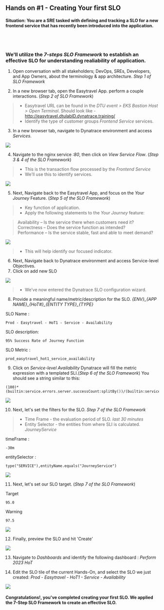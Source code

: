 ## Hands on #1 - Creating Your first SLO

#### Situation: You are a SRE tasked with defining and tracking a SLO for a new frontend service that has recently been introduced into the application.
<br/><br/>

### We'll utilize the *7-steps SLO Framework* to establish an effective SLO for understanding realiability of application.

1. Open conversation with all stakeholders; DevOps, SREs, Developers, and App Owners, about the terminology & app architecture. *Step 1 of SLO Framework*

2. In a new browser tab, open the Easytravel App. perform a couple interactions. (*Step 2 of SLO Framework*)

> - Easytravel URL can be found in the *DTU event > EKS Bastion Host > Open Terminal*. Should look like - http://easytravel.dtulabID.dynatrace.training/</br>
> - Identify the type of customer groups *Frontend Service* services.</br> 

3. In a new browser tab, navigate to Dynatrace environment and access *Services*. 

![](../../assets/images/handson1_2.png)

4. Navigate to the nginx service *:80*, then click on *View Service Flow*. (*Step 3 & 4 of the SLO Framework*)

> - This is the transaction flow processed by the *Frontend Service* </br>
> - We'll use this to identify services. 

![](../../assets/images/handson1_3.png)

5. Next, Navigate back to the Easytravel App, and focus on the *Your Journey* Feature. (*Step 5 of the SLO Framework*)

> - Key function of application. </br>
> - Apply the following statements to the *Your Journey* feature: 


> Availability – Is the service there when customers need it?</br>
> Correctness – Does the service function as intended?</br>
> Performance – Is the service stable, fast and able to meet demand?</br>


![](../../assets/images/handson1_8.png)

> - This will help identify our focused indicator.

6. Next, Navigate back to Dynatrace environment and access Service-level Objectives.
7. Click on add new SLO

![](../../assets/images/handson1_1.png)

> - We’ve now entered the Dynatrace SLO configuration wizard.

8. Provide a meaningful name/metric/description for the SLO. *{ENV}\_{APP NAME}\_{HoT#}\_{ENTITY TYPE}\_{TYPE}*


SLO Name : 
```
Prod - Easytravel - HoT1 - Service - Availability
```

SLO description:
```
95% Success Rate of Journey Function
```

SLO Metric : 
```
prod_easytravel_hot1_service_availability
```

9. Click on *Service-level Availability* Dynatrace will fill the metric expression with a templated SLI.(*Step 6 of the SLO Framework*) You should see a string similar to this:

```
(100)*(builtin:service.errors.server.successCount:splitBy())/(builtin:service.requestCount.server:splitBy())
```

![](../../assets/images/handson1_4.png)


10. Next, let's set the filters for the SLO. *Step 7 of the SLO Framework*

> - Time Frame - the evaluation period of SLO. *last 30 minutes* </br>
>- Entity Selector - the entities from where SLI is calculated. *JourneyService*</br>

timeFrame :
```
-30m
```

entitySelector :
```
type("SERVICE"),entityName.equals("JourneyService")
```

![](../../assets/images/handson1_5.png)

11. Next, let's set our SLO target. (*Step 7 of the SLO Framework*)

Target 

```
95.0
```

Warning

```
97.5
```

![](../../assets/images/handson1_6.png)

12. Finally, preview the SLO and hit 'Create'

![](../../assets/images/handson1_7.png)

13. Navigate to *Dashboards* and identify the following dashboard : *Perform 2023 HoT*

14. Edit the SLO tile of the current Hands-On, and select the SLO we just created: *Prod - Easytravel - HoT1 - Service - Availability*

![](../../assets/images/handson1_9.png)

#### Congratulations!, you've completed creating your first SLO. We applied the 7-Step SLO Framework to create an effective SLO.